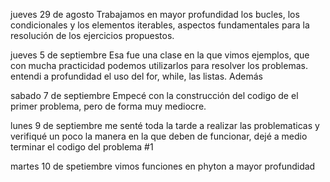 jueves 29 de agosto
Trabajamos en mayor profundidad los bucles, los condicionales y los elementos iterables, aspectos fundamentales para la resolución de los ejercicios propuestos.

jueves 5 de septiembre
Esa fue una clase en la que vimos ejemplos, que con mucha practicidad podemos utilizarlos para resolver los problemas. entendi a profundidad el uso del for, while, las listas. Además 

sabado 7 de septiembre
Empecé con la construcción del codigo de el primer problema, pero de forma muy mediocre.

lunes 9 de septiembre
me senté toda la tarde a realizar las problematicas y verifiqué un poco la manera en la que deben de funcionar, dejé a medio terminar el codigo del problema #1

martes 10 de spetiembre
vimos funciones en phyton a mayor profundidad
